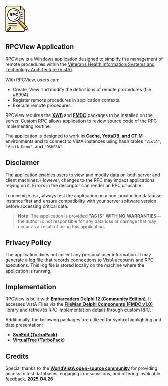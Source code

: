 ![RPC View](RPCView-10.png)

## RPCView Application
RPCView is a Windows application designed to simplify the management of remote procedures within the [Veterans Health Information Systems and Technology Architecture (VistA)](https://en.wikipedia.org/wiki/VistA).

With RPCView, users can:
- Create, View and modify the definitions of remote procedures (file #8994).
- Register remote procedures in application contexts.
- Execute remote procedures.

RPCView requires the [**XWB**](https://github.com/WorldVistA/VistA/tree/master/Packages/RPC%20Broker) and [**FMDC**](https://github.com/WorldVistA/VistA/tree/master/Packages/FileMan%20Delphi%20Components) packages to be installed on the server. Custom RPC allows application to review source code of the RPC implementing routine.

The application is designed to work in **Cache, YottaDB, and GT.M** environments and to connect to VistA instances using hash tables `"VistA"`, `"VistA Demo"`, and `"OSHERA"`.

## Disclaimer
The application enables users to view and modify data on both server and client machines. However, changes to the RPC may impact applications relying on it. Errors in the descriptor can render an RPC unusable.

To minimize risk, always test the application on a non-production database instance first and ensure compatibility with your server software version before accessing critical data.

> **Note:** The application is provided **"AS IS" WITH NO WARRANTIES**—the author is not responsible for any data loss or damage that may occur as a result of using this application.

## Privacy Policy
The application does not collect any personal user information. It may generate a log file that records connections to VistA accounts and RPC executions. This log file is stored locally on the machine where the application is running.

## Implementation
RPCView is built with [**Embarcadero Delphi 12 (Community Edition)**](https://www.embarcadero.com/free-tools). It accesses VistA Files via the [**FileMan Delphi Components (FMDC v1.0)**](https://www.va.gov/vdl/documents/Infrastructure/Fileman_Delphi_Comp_(FMDC)/fmdc1_0gs.pdf) library and retrieves RPC implementation details through custom RPC.

Additionally, the following packages are utilized for syntax highlighting and data presentation:
- [**SynEdit (TurboPack)**](https://github.com/TurboPack/SynEdit/releases)
- [**VirtualTree (TurboPack)**](https://github.com/TurboPack/VirtualTreeView)

## Credits
Special thanks to the [**WorldVistA open-source community**](https://worldvista.org/) for providing access to test databases, engaging in discussions, and offering invaluable feedback.
**2025.04.26**
